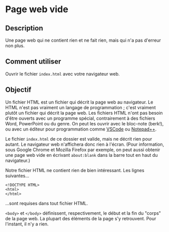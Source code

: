 # Page web vide

## Description

Une page web qui ne contient rien et ne fait rien, mais qui n'a pas d'erreur non plus.

## Comment utiliser

Ouvrir le fichier `index.html` avec votre navigateur web.

## Objectif

Un fichier HTML est un fichier qui décrit la page web au navigateur. Le HTML n'est pas vraiment un langage de programmation ; c'est vraiment plutôt un fichier qui décrit la page web. Les fichiers HTML n'ont pas besoin d'être ouverts avec un programme spécial, contrairement à des fichiers Word, PowerPoint ou du genre. On peut les ouvrir avec le bloc-note (berk!), ou avec un éditeur pour programmation comme [VSCode](https://code.visualstudio.com) ou [Notepad++](https://notepad-plus-plus.org/).

Le fichier `index.html` de ce dossier est valide, mais ne décrit rien pour autant. Le navigateur web n'affichera donc rien à l'écran. (Pour information, sous Google Chrome et Mozilla Firefox par exemple, on peut aussi obtenir une page web vide en écrivant `about:blank` dans la barre tout en haut du navigateur.)

Notre fichier HTML ne contient rien de bien intéressant. Les lignes suivantes...

    <!DOCTYPE HTML>
    <html>
    </html>

...sont requises dans tout fichier HTML.

`<body>` et `</body>` définissent, respectivement, le début et la fin du "corps" de la page web. La plupart des éléments de la page s'y retrouvent. Pour l'instant, il n'y a rien.
